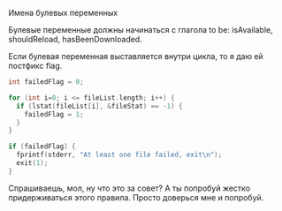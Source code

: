 Имена булевых переменных

Булевые переменные должны начинаться с глагола to be: isAvailable, shouldReload, hasBeenDownloaded.

Если булевая переменная выставляется внутри цикла, то я даю ей постфикс flag.

```c
int failedFlag = 0;

for (int i=0; i <= fileList.length; i++) {
  if (lstat(fileList[i], &fileStat) == -1) {
    failedFlag = 1;
  }
}

if (failedFlag) {
  fprintf(stderr, "At least one file failed, exit\n");
  exit(1);
}
```

Спрашиваешь, мол, ну что это за совет? А ты попробуй жестко придерживаться этого правила. Просто доверься мне и попробуй.
